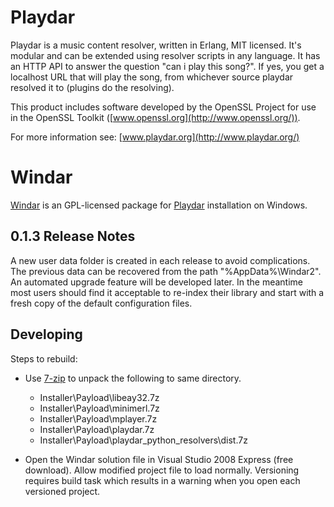 Playdar
=======
Playdar is a music content resolver, written in Erlang, MIT licensed.
It's modular and can be extended using resolver scripts in any language.
It has an HTTP API to answer the question "can i play this song?".
If yes, you get a localhost URL that will play the song, from whichever
source playdar resolved it to (plugins do the resolving).

This product includes software developed by the OpenSSL Project for use in
the OpenSSL Toolkit ([www.openssl.org](http://www.openssl.org/)).

For more information see: [www.playdar.org](http://www.playdar.org/)

Windar
======
[Windar](http://windar.org/) is an GPL-licensed package for [Playdar](http://www.playdar.org/) installation on Windows.

0.1.3 Release Notes
-------------------
A new user data folder is created in each release to avoid complications.
The previous data can be recovered from the path "%AppData%\Windar2".
An automated upgrade feature will be developed later. In the meantime
most users should find it acceptable to re-index their library and start
with a fresh copy of the default configuration files.

Developing
----------
Steps to rebuild:

-   Use [7-zip](http://www.7-zip.org/) to unpack the following to same directory.

    -   Installer\Payload\libeay32.7z
    -   Installer\Payload\minimerl.7z
    -   Installer\Payload\mplayer.7z
    -   Installer\Payload\playdar.7z
    -   Installer\Payload\playdar_python_resolvers\dist.7z

-   Open the Windar solution file in Visual Studio 2008 Express (free download).
    Allow modified project file to load normally. Versioning requires build task which results
    in a warning when you open each versioned project.